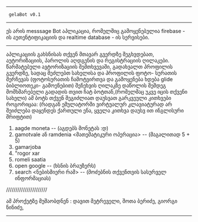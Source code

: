 
----------------------
     gelaBot v0.1
----------------------

ეს არის messsage Bot აპლიკაცია, რომელშიც გამოყენებულია firebase - ის აუთენტიფიკაციის 
და realtime database - ის სერვისები. 

-----------------------------------------------------------------------------------------

აპლიკაციის გახსნისას თქვენ მთავარ გვერდზე შეგხვდებათ, აუტორიზაციის, პაროლის
აღდგენის და რეგისტრაციის ღილაკები. წარმატებული ავტორიზაციის შემთხვევაში,
გადახვალთ პროფილის გვერდზე, სადაც შეძლებთ სახელისა და პროფილის ფოტო-
სურათის შერჩევას (ფოტოსურათის ჩამოტვირთვა და გამოყენება ხდება glide ბიბლიოთეკი-
გამოენებით) შენეხვის ღილაკზე დაწოლის შემდეგ მომხმარებელი გადადის თვით ჩატ 
ბოტთან,(რომელმაც უკვე იცის თქვენი სახელი) ამ ბოტს თქვენ შეგიძლიათ დაუსვათ
გარკვეული კითხვები როგორიცაა:
                                      (რადგან ემულატორში ვირტუალურ კლავიატურად არ 
                                      შეიძლება დაყენდეს ქართული ენა, ყველა კითხვა დაუსვ
                                      ით ინგლისური შრიფტით)

   1. aagde moneta -- (აგდებს მონეტას :დ)
   2. gamotvale ან ramdenia <მათემატიკური ოპერაცია> -- (მაგალითად 5 + 5)
   3. gamarjoba
   4. "rogor xar
   5. romeli saatia
   6. open google -- (ხსნის ბრაუზერს)
   7. search <ნებისმიერი რამ> -- (მოძებნის თქვენთვის სასურველ ინფორმაციას)
   
   //////////////////////
   
   ამ პროქეტზე მუშაობდნენ : 
                         დავით მეტრეველი,
                         შოთა ბერიძე,
                         გიორგი ნინიძე,

-----------------------------------------------------------------------------------------

